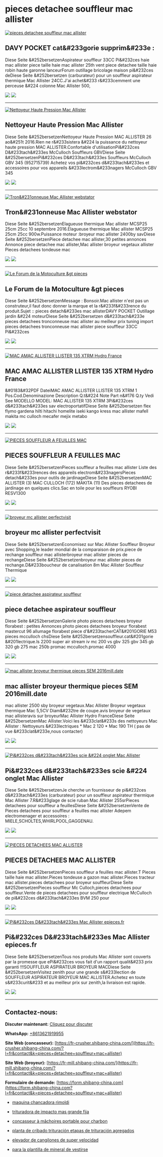 # pieces detachee souffleur mac allister

<a href="https://swt.shibang-china.com/?l=fr&img&k=pieces+detachee+souffleur+mac+allister" target="_blank">![pieces detachee souffleur mac allister](http://static.shibang-china.com/all-800x300/1151.jpg)</a>

## DAVY POCKET cat&#233gorie supprim&#233e :
Diese Seite &#252bersetzenAspirateur souffleur 33CC Pi&#232ces haie mac allister piece taille haie mac allister 25th vent piece detachee taille haie robin haute garonne lanceurForum outillage bricolage maison pi&#232ces deDiese Seite &#252bersetzen (carburateur) pour un souffleur aspirateur thermique Mac Allister 24CC.J'ai achet&#233 r&#233cemment une perceuse &#224 colonne Mac Allister 500,


<a href="https://whatsapp.shibangsoft.com/WhatsApp.php" target="_blank" title="WhatsApp">![](http://static.shibang-china.com/icon/whatsapp.png)</a> <a href="https://swt.shibang-china.com/?l=fr&icon&k=pieces+detachee+souffleur+mac+allister" target="_blank">![](http://static.shibang-china.com/icon/chat-fr.png)</a>

---

<a href="https://swt.shibang-china.com/?l=fr&img&k=pieces+detachee+souffleur+mac+allister" target="_blank">![Nettoyeur Haute Pression Mac Allister](http://static.shibang-china.com/all-800x300/863.jpg)</a>

## Nettoyeur Haute Pression Mac Allister
Diese Seite &#252bersetzenNettoyeur Haute Pression MAC ALLISTER 26 ao&#251t 2016.Rien ne r&#233sistera &#224 la puissance du nettoyeur haute pression MAC ALLISTER.Confortable d'utilisationPi&#232ces D&#233tach&#233es McCulloch Souffleurs GBVDiese Seite &#252bersetzenPi&#232ces D&#233tach&#233es Souffleurs McCulloch GBV 345 (952715739) Achetez vos pi&#232ces d&#233tach&#233es et accessoires pour vos appareils &#233lectrom&#233nagers McCulloch GBV 345


<a href="https://whatsapp.shibangsoft.com/WhatsApp.php" target="_blank" title="WhatsApp">![](http://static.shibang-china.com/icon/whatsapp.png)</a> <a href="https://swt.shibang-china.com/?l=fr&icon&k=pieces+detachee+souffleur+mac+allister" target="_blank">![](http://static.shibang-china.com/icon/chat-fr.png)</a>

---

<a href="https://swt.shibang-china.com/?l=fr&img&k=pieces+detachee+souffleur+mac+allister" target="_blank">![Tron&#231onneuse Mac Allister webstator](http://static.shibang-china.com/all-800x300/1308.jpg)</a>

## Tron&#231onneuse Mac Allister webstator
Diese Seite &#252bersetzenElagueuse thermique Mac allister MCSP25 25cm 25cc 10 septembre 2016.Elagueuse thermique Mac allister MCSP25 25cm 25cc 900w.Puissance moteur :broyeur mac allister 2400by savDiese Seite &#252bersetzenPiece detachee mac allister,30 petites annonces Annonce piece detachee mac allister,Mac allister broyeur vegetaux allister Pieces detachees tondeuse mac


<a href="https://whatsapp.shibangsoft.com/WhatsApp.php" target="_blank" title="WhatsApp">![](http://static.shibang-china.com/icon/whatsapp.png)</a> <a href="https://swt.shibang-china.com/?l=fr&icon&k=pieces+detachee+souffleur+mac+allister" target="_blank">![](http://static.shibang-china.com/icon/chat-fr.png)</a>

---

<a href="https://swt.shibang-china.com/?l=fr&img&k=pieces+detachee+souffleur+mac+allister" target="_blank">![Le Forum de la Motoculture &gt pieces](http://static.shibang-china.com/all-800x300/74.jpg)</a>

## Le Forum de la Motoculture &gt pieces
Diese Seite &#252bersetzenMessage : Bonsoir.Mac allister n'est pas un construteur,il faut donc donner la marque et la r&#233f&#233rence du produit.Sujet :: pieces detach&#233es mac allisterDAVY POCKET Outillage jardin &#224 moteurDiese Seite &#252bersetzen d&#233tach&#233e pieces detachees tronconneuse mac allister au meilleur prix tuning import pieces detachees tronconneuse mac allister piece souffleur 33CC Pi&#232ces


<a href="https://whatsapp.shibangsoft.com/WhatsApp.php" target="_blank" title="WhatsApp">![](http://static.shibang-china.com/icon/whatsapp.png)</a> <a href="https://swt.shibang-china.com/?l=fr&icon&k=pieces+detachee+souffleur+mac+allister" target="_blank">![](http://static.shibang-china.com/icon/chat-fr.png)</a>

---

<a href="https://swt.shibang-china.com/?l=fr&img&k=pieces+detachee+souffleur+mac+allister" target="_blank">![MAC AMAC ALLISTER LLISTER 135 XTRM Hydro France](http://static.shibang-china.com/all-800x300/751.jpg)</a>

## MAC AMAC ALLISTER LLISTER 135 XTRM Hydro France
&#0183&#32PDF DateiMAC AMAC ALLISTER LLISTER 135 XTRM 1 Pos.Cod.Denominazione Description Q.t&#224 Note Part n&#176 Q.ty Vedi See MODELLO MODEL: MAC ALLISTER 135 XTRM 3Pi&#232ces d&#233tach&#233es sav electroportatifDiese Seite &#252bersetzen flex flymo gardena hilti hitachi homelite iseki kango kress mac allister mafell makita mc culloch mecafer mejix metabo


<a href="https://whatsapp.shibangsoft.com/WhatsApp.php" target="_blank" title="WhatsApp">![](http://static.shibang-china.com/icon/whatsapp.png)</a> <a href="https://swt.shibang-china.com/?l=fr&icon&k=pieces+detachee+souffleur+mac+allister" target="_blank">![](http://static.shibang-china.com/icon/chat-fr.png)</a>

---

<a href="https://swt.shibang-china.com/?l=fr&img&k=pieces+detachee+souffleur+mac+allister" target="_blank">![PIECES SOUFFLEUR A FEUILLES MAC](http://static.shibang-china.com/all-800x300/1414.jpg)</a>

## PIECES SOUFFLEUR A FEUILLES MAC
Diese Seite &#252bersetzenPieces souffleur a feuilles mac allister Liste des r&#233f&#233rences des appareils electrom&#233nagersPieces detach&#233es pour outils de jardinageDiese Seite &#252bersetzenMAC ALLISTER (3) MAC CULLOCH (172) MAKITA (11) Des pieces detachees de jardinage en quelques clics.Sac en toile pour les souffleurs RYOBI RESV1300


<a href="https://whatsapp.shibangsoft.com/WhatsApp.php" target="_blank" title="WhatsApp">![](http://static.shibang-china.com/icon/whatsapp.png)</a> <a href="https://swt.shibang-china.com/?l=fr&icon&k=pieces+detachee+souffleur+mac+allister" target="_blank">![](http://static.shibang-china.com/icon/chat-fr.png)</a>

---

<a href="https://swt.shibang-china.com/?l=fr&img&k=pieces+detachee+souffleur+mac+allister" target="_blank">![broyeur mc allister perfectvisit](http://static.shibang-china.com/all-800x300/979.jpg)</a>

## broyeur mc allister perfectvisit
Diese Seite &#252bersetzenEconomisez sur Mac Allister Souffleur Broyeur avec Shopping,le leader mondial de la comparaison de prix.piece de rechange souffleur mac allisterbroyeur mac allister pieces de rechangeDiese Seite &#252bersetzenbroyeur mac allister pieces de rechange.D&#233boucheur de canalisation 8m Mac Allister Souffleur Thermique


<a href="https://whatsapp.shibangsoft.com/WhatsApp.php" target="_blank" title="WhatsApp">![](http://static.shibang-china.com/icon/whatsapp.png)</a> <a href="https://swt.shibang-china.com/?l=fr&icon&k=pieces+detachee+souffleur+mac+allister" target="_blank">![](http://static.shibang-china.com/icon/chat-fr.png)</a>

---

<a href="https://swt.shibang-china.com/?l=fr&img&k=pieces+detachee+souffleur+mac+allister" target="_blank">![piece detachee aspirateur souffleur](http://static.shibang-china.com/all-800x300/1034.jpg)</a>

## piece detachee aspirateur souffleur
Diese Seite &#252bersetzenGalerie photo pieces detachees broyeur florabest : petites Annonces photo pieces detachees broyeur florabest mastercut 96 allumage florabest piece d'&#233tacherCAT&#201GORIE M53 pieces mcculloch chsDiese Seite &#252bersetzensouffleur.cat&#201gorie &#201lectrique.ls 2200 super air stream iv mc 200 vs gbv 325 gbv 345 gb 320 gb 275 mac 250b promac mcculloch.promac 4000


<a href="https://whatsapp.shibangsoft.com/WhatsApp.php" target="_blank" title="WhatsApp">![](http://static.shibang-china.com/icon/whatsapp.png)</a> <a href="https://swt.shibang-china.com/?l=fr&icon&k=pieces+detachee+souffleur+mac+allister" target="_blank">![](http://static.shibang-china.com/icon/chat-fr.png)</a>

---

<a href="https://swt.shibang-china.com/?l=fr&img&k=pieces+detachee+souffleur+mac+allister" target="_blank">![mac allister broyeur thermique pieces SEM 2016mill.date](http://static.shibang-china.com/all-800x300/822.jpg)</a>

## mac allister broyeur thermique pieces SEM 2016mill.date
mac allister 2500 sby broyeur vegetaux.Mac Allister Broyeur vegetaux thermique Mac 5,5CV Diam&#232tre de coupe.avis broyeur de vegetaux mac allisteravis sur broyeurMac Allister Hydro FranceDiese Seite &#252bersetzenMac Allister.Voici les &#233clat&#233s des nettoyeurs Mac Allister : Nettoyeurs &#233lectriques * Mac 2 120 * Mac 190 TH ( pas de vue &#233clat&#233e,nous contacter)


<a href="https://whatsapp.shibangsoft.com/WhatsApp.php" target="_blank" title="WhatsApp">![](http://static.shibang-china.com/icon/whatsapp.png)</a> <a href="https://swt.shibang-china.com/?l=fr&icon&k=pieces+detachee+souffleur+mac+allister" target="_blank">![](http://static.shibang-china.com/icon/chat-fr.png)</a>

---

<a href="https://swt.shibang-china.com/?l=fr&img&k=pieces+detachee+souffleur+mac+allister" target="_blank">![Pi&#232ces d&#233tach&#233es scie &#224 onglet Mac Allister](http://static.shibang-china.com/all-800x300/1520.jpg)</a>

## Pi&#232ces d&#233tach&#233es scie &#224 onglet Mac Allister
Diese Seite &#252bersetzenJe cherche un fournisseur de pi&#232ces d&#233tach&#233es (carburateur) pour un souffleur aspirateur thermique Mac Allister 7.R&#233glage de scie ruban Mac Allister 255srPieces detachees pour souffleur a feuillesDiese Seite &#252bersetzenVente de Pieces detachees pour souffleur a feuilles mac allister Adepem electromenager et accessoires : MIELE,SCHOLTES,WHIRLPOOL,GAGGENAU.


<a href="https://whatsapp.shibangsoft.com/WhatsApp.php" target="_blank" title="WhatsApp">![](http://static.shibang-china.com/icon/whatsapp.png)</a> <a href="https://swt.shibang-china.com/?l=fr&icon&k=pieces+detachee+souffleur+mac+allister" target="_blank">![](http://static.shibang-china.com/icon/chat-fr.png)</a>

---

<a href="https://swt.shibang-china.com/?l=fr&img&k=pieces+detachee+souffleur+mac+allister" target="_blank">![PIECES DETACHEES MAC ALLISTER](http://static.shibang-china.com/all-800x300/446.jpg)</a>

## PIECES DETACHEES MAC ALLISTER
Diese Seite &#252bersetzenPieces souffleur a feuilles mac allister.T Pieces taille haie mac allister.Pieces tondeuse a gazon mac allister.Pieces tracteur mac allister.pieces detachees pour broyeur souffleurDiese Seite &#252bersetzenPieces souffleur Mc Culloch,pieces detachees pour souffleur.Vente de pieces detachees pour souffleur electrique McCulloch de pi&#232ces d&#233tach&#233es BVM 250 pour


<a href="https://whatsapp.shibangsoft.com/WhatsApp.php" target="_blank" title="WhatsApp">![](http://static.shibang-china.com/icon/whatsapp.png)</a> <a href="https://swt.shibang-china.com/?l=fr&icon&k=pieces+detachee+souffleur+mac+allister" target="_blank">![](http://static.shibang-china.com/icon/chat-fr.png)</a>

---

<a href="https://swt.shibang-china.com/?l=fr&img&k=pieces+detachee+souffleur+mac+allister" target="_blank">![Pi&#232ces D&#233tach&#233es Mac Allister epieces.fr](http://static.shibang-china.com/all-800x300/959.jpg)</a>

## Pi&#232ces D&#233tach&#233es Mac Allister epieces.fr
Diese Seite &#252bersetzenTous nos produits Mac Allister sont couverts par la promesse que ePi&#232ces vous fait d'un rapport qualit&#233 prix garanti !!!SOUFFLEUR ASPIRATEUR BROYEUR MACDiese Seite &#252bersetzenVisitez zenith pour une grande s&#233lection de SOUFFLEUR ASPIRATEUR BROYEUR MAC ALLISTER.Achetez en toute s&#233curit&#233 et au meilleur prix sur zenith,la livraison est rapide.


<a href="https://whatsapp.shibangsoft.com/WhatsApp.php" target="_blank" title="WhatsApp">![](http://static.shibang-china.com/icon/whatsapp.png)</a> <a href="https://swt.shibang-china.com/?l=fr&icon&k=pieces+detachee+souffleur+mac+allister" target="_blank">![](http://static.shibang-china.com/icon/chat-fr.png)</a>

---
## Contactez-nous:

**Discuter maintenant:** [Cliquez pour discuter](https://swt.shibang-china.com?l=fr&contact&k=pieces+detachee+souffleur+mac+allister)

**WhatsApp:**  [+8613621919955](https://whatsapp.shibangsoft.com/WhatsApp.php)

**Site Web (concasseur):** [https://fr-crusher.shibang-china.com/](https://fr-crusher.shibang-china.com/?l=fr&contact&k=pieces+detachee+souffleur+mac+allister)

**Site Web (broyeur):** [https://fr-mill.shibang-china.com/](https://fr-mill.shibang-china.com/?l=fr&contact&k=pieces+detachee+souffleur+mac+allister)

**Formulaire de demande:** [https://form.shibang-china.com](https://form.shibang-china.com?l=fr&contact&k=pieces+detachee+souffleur+mac+allister)

* [maquina chancadora rimoldi](../62/maquina%20chancadora%20rimoldi.md)

* [trituradora de impacto mas grande fija](../62/trituradora%20de%20impacto%20mas%20grande%20fija.md)

* [concasseur à mâchoires portable pour charbon](../65/concasseur%20%C3%A0%20m%C3%A2choires%20portable%20pour%20charbon.md)

* [planta de cribado trituración etapas de trituración agregados](../64/planta%20de%20cribado%20trituraci%C3%B3n%20etapas%20de%20trituraci%C3%B3n%20agregados.md)

* [elevador de cangilones de super velocidad](../64/elevador%20de%20cangilones%20de%20super%20velocidad.md)

* [para la plantilla de mineral de vestirse](../63/para%20la%20plantilla%20de%20mineral%20de%20vestirse.md)
